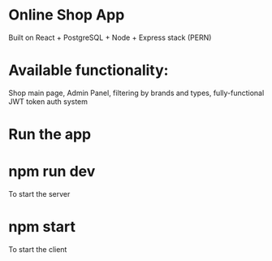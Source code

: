 # Online Shop App
Built on React + PostgreSQL + Node + Express stack (PERN)

# Available functionality:
Shop main page, Admin Panel,  filtering by brands and types,
fully-functional JWT token auth system

# Run the app

# npm run dev 
To start the server
# npm start
To start the client